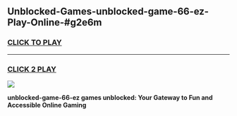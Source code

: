 
## Unblocked-Games-unblocked-game-66-ez-Play-Online-#g2e6m
<h3>
<a href="https://premium.freeplayer.one?title=unblocked-game-66-ez&ref=24F">CLICK TO PLAY</a></h3>
<hr>

<h3>
<a href="https://premium.freeplayer.one?title=unblocked-game-66-ez&ref=24F">CLICK 2 PLAY</a>
  
</h3>

<a href="https://premium.freeplayer.one?title=unblocked-game-66-ez&ref=24F/"><img src="https://clearcache.store/games.png"></a>


**unblocked-game-66-ez games unblocked: Your Gateway to Fun and Accessible Online Gaming**
